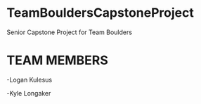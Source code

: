 # TeamBouldersCapstoneProject
Senior Capstone Project for Team Boulders

TEAM MEMBERS
=======================
-Logan Kulesus

-Kyle Longaker
